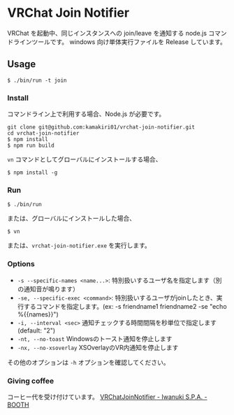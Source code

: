# VRChat Join Notifier

VRChat を起動中、同じインスタンスへの join/leave を通知する node.js コマンドラインツールです。
windows 向け単体実行ファイルを Release しています。

## Usage

```
$ ./bin/run -t join
```

### Install

コマンドライン上で利用する場合、Node.js が必要です。

```
git clone git@github.com:kamakiri01/vrchat-join-notifier.git
cd vrchat-join-notifier
$ npm install
$ npm run build
```

`vn` コマンドとしてグローバルにインストールする場合、

```
$ npm install -g
```

### Run

```
$ ./bin/run
```

または、グローバルにインストールした場合、

```
$ vn
```

または、`vrchat-join-notifier.exe` を実行します。

### Options

* `-s --specific-names <name...>`:
  特別扱いするユーザ名を指定します（別の通知音が鳴ります）
* `-se, --specific-exec <command>`:
  特別扱いするユーザがjoinしたとき、実行するコマンドを指定します。(ex: -s friendname1 friendname2 -se "echo %{{names}}")
* `-i, --interval <sec>`
  通知チェックする時間間隔を秒単位で指定します (default: "2")
* `-nt, --no-toast`
  Windowsのトースト通知を停止します
* `-nx, --no-xsoverlay`
  XSOverlayのVR内通知を停止します

その他のオプションは `-h` オプションを確認してください。

### Giving coffee

コーヒー代を受け付けています。
[VRChatJoinNotifier - Iwanuki S.P.A. - BOOTH](https://iwanuki.booth.pm/items/2947584)
